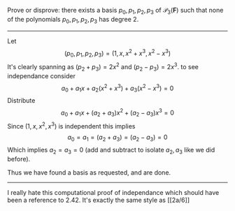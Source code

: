 Prove or disprove: there exists a basis $p_0,p_1,p_2,p_3$ of $\mathcal P_3(\mathbf F)$ such that none of the polynomials $p_0,p_1,p_2,p_3$ has degree $2$.

---

Let
$$(p_0,p_1,p_2,p_3) = (1,x,x^2+x^3,x^2-x^3)$$
It's clearly spanning as $(p_2+p_3) = 2x^2$ and $(p_2-p_3) = 2x^3$. to see independance consider
$$
a_0 + a_1x + a_2(x^2 + x^3) + a_3(x^2-x^3) = 0
$$
Distribute
$$
a_0 + a_1x + (a_2+a_3)x^2 + (a_2-a_3)x^3 = 0
$$
Since $(1,x,x^2,x^3)$ is independent this implies
$$
a_0 = a_1 = (a_2 + a_3) = (a_2 - a_3) = 0
$$
Which implies $a_2=a_3=0$ (add and subtract to isolate $a_2,a_3$ like we did before).

Thus we have found a basis as requested, and are done.

----

I really hate this computational proof of independance which should have been a reference to 2.42. It's exactly the same style as [[2a/6]]